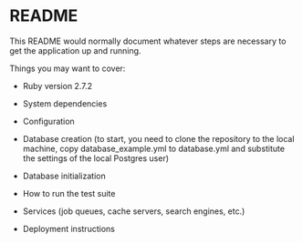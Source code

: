 # README

This README would normally document whatever steps are necessary to get the
application up and running.

Things you may want to cover:

- Ruby version 2.7.2

- System dependencies

- Configuration

- Database creation (to start, you need to clone the repository to the local machine, copy database_example.yml to database.yml and substitute the settings of the local Postgres user)

- Database initialization

- How to run the test suite

- Services (job queues, cache servers, search engines, etc.)

- Deployment instructions
